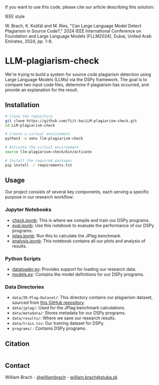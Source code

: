 If you want to use this code, please cite our article describing this solution:

IEEE style

W. Brach, K. Košťál and M. Ries, "Can Large Language Model Detect Plagiarism in Source Code?," 2024 IEEE International Conference on Foundation and Large Language Models (FLLM2024), Dubai, United Arab Emirates, 2024, pp. 1-8.

# LLM-plagiarism-check

We're trying to build a system for source code plagiarism detection using Large Language Models (LLMs) via the DSPy framework. The goal is to compare two input code files, determine if plagiarism has occurred, and provide an explanation for the result.


## Installation

```bash
# Clone the repository
git clone https://github.com/fiit-ba/LLM-plagiarism-check.git
cd LLM-plagiarism-check

# Create a virtual environment
python3 -m venv llm-plagiarism-check

# Activate the virtual environment
source llm-plagiarism-check/bin/activate

# Install the required packages
pip install -r requirements.txt
```

## Usage

Our project consists of several key components, each serving a specific purpose in our research workflow:

### Jupyter Notebooks
- [check.ipynb](check.ipynb): This is where we compile and train our DSPy programs.
- [eval.ipynb](eval.ipynb): Use this notebook to evaluate the performance of our DSPy programs.
- [jplag.ipynb](jplag.ipynb): Run this to calculate the JPlag benchmark.
- [analysis.ipynb](analysis.ipynb): This notebook contains all our plots and analysis of results.

### Python Scripts
- [dataloader.py](dataloader.py): Provides support for loading our research data.
- [models.py](models.py): Contains the model definitions for our DSPy programs.

### Data Directories
- `data/IR-Plag-Dataset/`: This directory contains our plagiarism dataset, sourced from [this GitHub repository](https://github.com/oscarkarnalim/sourcecodeplagiarismdataset/blob/master/IR-Plag-Dataset.zip).
- `data/jplag/`: Used for the JPlag benchmark calculations.
- `data/metadata/`: Stores metadata for our DSPy programs.
- `data/results/`: Where we save our research results.
- `data/train.tsv`: Our training dataset for DSPy.
- `programs/` : Contains DSPy programs.

## Citation

```
```


## Contact

William Brach - [@williambrach](https://x.com/williambrach) - william.brach@stuba.sk
